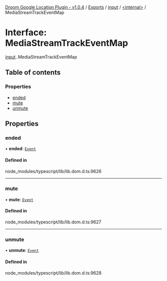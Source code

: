 [Droom Google Location Plugin - v1.0.4](../README.md) / [Exports](../modules.md) / [input](../modules/input.md) / [<internal\>](../modules/input._internal_.md) / MediaStreamTrackEventMap

# Interface: MediaStreamTrackEventMap

[input](../modules/input.md).[<internal>](../modules/input._internal_.md).MediaStreamTrackEventMap

## Table of contents

### Properties

- [ended](input._internal_.MediaStreamTrackEventMap.md#ended)
- [mute](input._internal_.MediaStreamTrackEventMap.md#mute)
- [unmute](input._internal_.MediaStreamTrackEventMap.md#unmute)

## Properties

### ended

• **ended**: [`Event`](../modules/input._internal_.md#event)

#### Defined in

node_modules/typescript/lib/lib.dom.d.ts:9626

___

### mute

• **mute**: [`Event`](../modules/input._internal_.md#event)

#### Defined in

node_modules/typescript/lib/lib.dom.d.ts:9627

___

### unmute

• **unmute**: [`Event`](../modules/input._internal_.md#event)

#### Defined in

node_modules/typescript/lib/lib.dom.d.ts:9628
